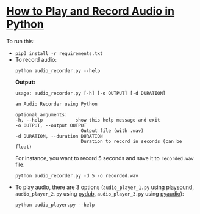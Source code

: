 # [How to Play and Record Audio in Python](https://www.thepythoncode.com/article/play-and-record-audio-sound-in-python)
To run this:
- `pip3 install -r requirements.txt`
- To record audio:
    ```
    python audio_recorder.py --help
    ```
    **Output:**
    ```
    usage: audio_recorder.py [-h] [-o OUTPUT] [-d DURATION]

    an Audio Recorder using Python

    optional arguments:
    -h, --help            show this help message and exit
    -o OUTPUT, --output OUTPUT
                            Output file (with .wav)
    -d DURATION, --duration DURATION
                            Duration to record in seconds (can be float)
    ```
    For instance, you want to record 5 seconds and save it to `recorded.wav` file:
    ```
    python audio_recorder.py -d 5 -o recorded.wav
    ```
- To play audio, there are 3 options (`audio_player_1.py` using [playsound](), `audio_player_2.py` using [pydub](), `audio_player_3.py` using [pyaudio]()):
    ```
    python audio_player.py --help
    ```